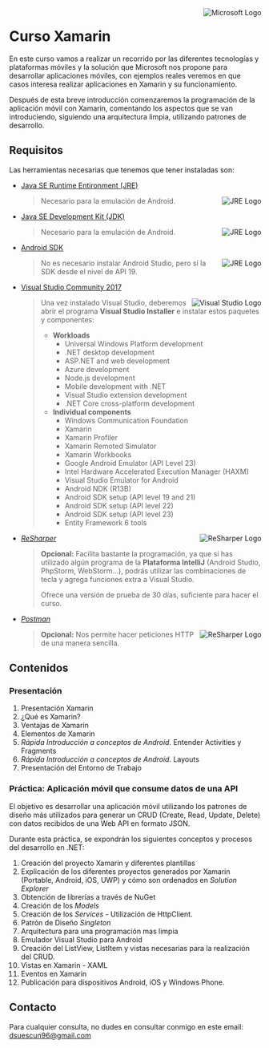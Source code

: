 <img align="right" alt="Microsoft Logo" src="https://chocolatey.org/content/packageimages/xamarin-profiler.0.38.0.png">

# Curso Xamarin

En este curso vamos a realizar un recorrido por las diferentes tecnologías y plataformas móviles y la solución que Microsoft nos propone para desarrollar aplicaciones móviles, con ejemplos reales veremos en que casos interesa realizar aplicaciones en Xamarin y su funcionamiento.

Después de esta breve introducción comenzaremos la programación de la aplicación móvil con Xamarin, comentando los aspectos que se van introduciendo, siguiendo una arquitectura limpia, utilizando patrones de desarrollo.

## Requisitos

Las herramientas necesarias que tenemos que tener instaladas son:

- [Java SE Runtime Entironment (JRE)](http://www.oracle.com/technetwork/java/javase/downloads/jre8-downloads-2133155.html)      

  <img alt="JRE Logo" align="right" src="https://pics.computerbase.de/1/4/0/5/2/logo-64.e24458c5.png">

  > Necesario para la emulación de Android.


- [Java SE Development Kit (JDK)](http://www.oracle.com/technetwork/java/javase/downloads/jdk8-downloads-2133151.html)      

  <img alt="JRE Logo" align="right" src="https://pics.computerbase.de/1/4/0/5/2/logo-64.e24458c5.png">

  > Necesario para la emulación de Android.

- [Android SDK](https://developer.android.com/studio/index.html)      

  <img alt="JRE Logo" align="right" src="https://a.fsdn.com/sd/topics/android_64.png">

  > No es necesario instalar Android Studio, pero sí la SDK desde el nivel de API 19.

- [Visual Studio Community 2017](https://www.visualstudio.com/thank-you-downloading-visual-studio/?sku=Community&rel=15/)                                                                                                                     

  <img alt="Visual Studio Logo" align="right" src="http://csharpcorner.mindcrackerinc.netdna-cdn.com/UploadFile/MinorCatImages/061231AM.png.ashx?width=64&height=64">

  > Una vez instalado Visual Studio, deberemos abrir el programa **Visual Studio Installer** e instalar estos paquetes y componentes:
  >
  > - **Workloads**
  >   - Universal Windows Platform development
  >   - .NET desktop development
  >   - ASP.NET and web development
  >   - Azure development
  >   - Node.js development
  >   - Mobile development with .NET
  >   - Visual Studio extension development
  >   - .NET Core cross-platform development
  > - **Individual components**
  >   - Windows Communication Foundation
  >   - Xamarin
  >   - Xamarin Profiler
  >   - Xamarin Remoted Simulator
  >   - Xamarin Workbooks
  >   - Google Android Emulator (API Level 23)
  >   - Intel Hardware Accelerated Execution Manager (HAXM)
  >   - Visual Studio Emulator for Android
  >   - Android NDK (R13B)
  >   - Android SDK setup (API level 19 and 21)
  >   - Android SDK setup (API level 22)
  >   - Android SDK setup (API level 23)
  >   - Entity Framework 6 tools

- [*ReSharper*](https://www.jetbrains.com/resharper/)                                                                                                                                                      <img alt="ReSharper Logo" align="right" src="https://resources.jetbrains.com/storage/ui/favicons/apple-touch-icon-60x60.png">

  > **Opcional:** Facilita bastante la programación, ya que si has utilizado algún programa de la **Plataforma IntelliJ** (Android Studio, PhpStorm, WebStorm...), podrás utilizar las combinaciones de tecla y agrega funciones extra a Visual Studio.
  >
  > Ofrece una versión de prueba de 30 días, suficiente para hacer el curso.

- [*Postman*](https://www.getpostman.com/)    

  <img alt="ReSharper Logo" align="right" src="https://media-exp2.licdn.com/mpr/mpr/shrinknp_100_100/AAEAAQAAAAAAAAxDAAAAJDQ1NTI0MDI1LTQwZWYtNGQ1Yy1iOWQzLTRkM2RmYzU3ZTg4Yw.png">  

  > **Opcional:** Nos permite hacer peticiones HTTP de una manera sencilla.


## Contenidos

### Presentación

1. Presentación Xamarin
2. ¿Qué es Xamarin?
3. Ventajas de Xamarin
4. Elementos de Xamarin
5. *Rápida Introducción a conceptos de Android.* Entender Activities y Fragments
6. *Rápida Introducción a conceptos de Android.* Layouts
7. Presentación del Entorno de Trabajo

### Práctica: Aplicación móvil que consume datos de una API

El objetivo es desarrollar una aplicación móvil utilizando los patrones de diseño más utilizados para generar un CRUD (Create, Read, Update, Delete) con datos recibidos de una Web API en formato JSON.

Durante esta práctica, se expondrán los siguientes conceptos y procesos del desarrollo en .NET:

1. Creación del proyecto Xamarin y diferentes plantillas
2. Explicación de los diferentes proyectos generados por Xamarin (Portable, Android, iOS, UWP) y cómo son ordenados en *Solution Explorer*
3. Obtención de librerías a través de NuGet
4. Creación de los *Models*
5. Creación de los *Services* - Utilización de HttpClient.
6. Patrón de Diseño *Singleton*
7. Arquitectura para una programación mas limpia
8. Emulador Visual Studio para Android
9. Creación del ListView, ListItem y vistas necesarias para la realización del CRUD.
10. Vistas en Xamarin - XAML
11. Eventos en Xamarin
12. Publicación para dispositivos Android, iOS y Windows Phone.

## Contacto

Para cualquier consulta, no dudes en consultar conmigo en este email: <dsuescun96@gmail.com>

```

```